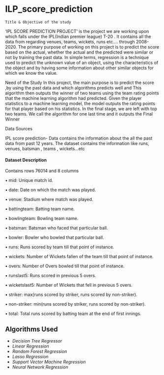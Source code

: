 # ILP_score_prediction


	Title & Objective of the study  

‘IPL SCORE PREDICTION PROJECT’ is the project we are working upon which falls under the IPL(Indian premier league)  T-20 . It contains all the data from regarding venues, teams, wickets, runs etc…. through 2008-2020. The primary purpose of working on this project is to predict the score based on the actual, whether the actual and the predicted were similar or not by training the past data. In simple terms, regression is a technique used to predict the unknown value of an object, using the characteristics of the object and by having some information about other similar objects for which we know the value.
 
 Need of the Study 
In this project, the main purpose is to predict the score ,by using the past data and which algorithms predicts well and This algorithm then outputs the winner of two teams using the team rating points that the machine learning algorithm had predicted. Given the player statistics to a machine learning model, the model outputs the rating points for that player based on his statistics. In the final stage, we are left with top two teams. We call the algorithm for one last time and it outputs the Final Winner

 Data Sources 

IPL score prediction- Data contains the information about the all the past data from past 12 years. The dataset contains the information like runs, venues, batsman , teams , wickets…etc
 
 
 #### Dataset Description
 
 Contains  rows 76014 and 8 columns 
 
• mid: Unique match id.

• date: Date on which the match was played.

• venue: Stadium where match was played.

• battingteam: Batting team name.

• bowlingteam: Bowling team name.

• batsman: Batsman who faced that particular ball.

• bowler: Bowler who bowled that particular ball.

• runs: Runs scored by team till that point of instance.

• wickets: Number of Wickets fallen of the team till that point of instance.

• overs: Number of Overs bowled till that point of instance.

• runslast5: Runs scored in previous 5 overs.

• wicketslast5: Number of Wickets that fell in previous 5 overs.

• striker: max(runs scored by striker, runs scored by non-striker).

• non-striker: min(runs scored by striker, runs scored by non-striker).

• total: Total runs scored by batting team at the end of first innings.

## Algorithms Used
- *Decision Tree Regressor*
- *Linear Regression*
- *Random Forest Regression*
- *Lasso Regression*
- *Support Vector Machine Regression*
- *Neural Network Regression*

